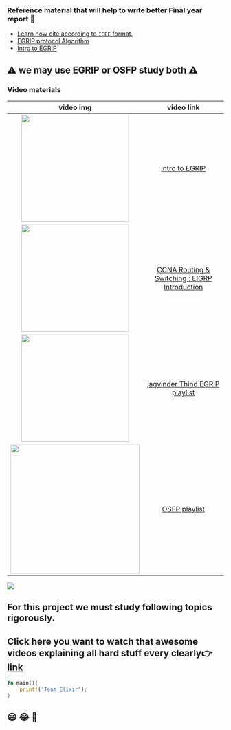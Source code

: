 ### Reference material that will help to write better Final year report :100:

* [Learn how cite according to `IEEE` format. ](http://www.citethisforme.com/guides/ieee/how-to-cite-a-website)
* [EGRIP protocol Algorithm](https://en.wikipedia.org/wiki/Diffusing_update_algorithm)
* [Intro to EGRIP](https://www.cisco.com/c/en/us/support/docs/ip/enhanced-interior-gateway-routing-protocol-eigrp/13669-1.html)

## **:warning: we may use EGRIP or OSFP study both :warning:**

### Video materials

|                              video img                               |                                                        video link                                                         |
| :------------------------------------------------------------------: | :-----------------------------------------------------------------------------------------------------------------------: |
| <img src="https://img.youtube.com/vi/rG8Qgp4bEKc/0.jpg" width="250"> |                              [ intro to EGRIP](https://www.youtube.com/watch?v=rG8Qgp4bEKc)                               |
| <img src="https://img.youtube.com/vi/OymtD3A-JbQ/0.jpg" width="250"> | [CCNA Routing & Switching : EIGRP Introduction](https://www.youtube.com/playlist?list=PLs-maYMmEKb9BHfayRHaBuluzIaQFSHeU) |
| <img src="https://img.youtube.com/vi/umC__hUcFMg/0.jpg" width="250"> |   [jagvinder Thind EGRIP playlist](https://www.youtube.com/watch?v=umC__hUcFMg&list=PLks8W396lro4Eir0sPufs5wBDN_KWjMYZ)   |
| <img src="https://img.youtube.com/vi/zn9MCqgs9TQ/0.jpg" width="300"> |                 [OSFP playlist](https://www.youtube.com/playlist?list=PLks8W396lro6PqIXTzTDTODthSX_5mhC1)                 |

 <!-- [](https://www.youtube.com/watch?v=YOUTUBE_VIDEO_ID_HERE)
&nbsp;&nbsp; -->

<!-- ![](https://img.youtube.com/vi/zn9MCqgs9TQ/0.jpg)  -->

<!-- <img src="" width="250"> 
<a href="https://ibb.co/n51BsH"><img src="https://image.ibb.co/iqOPCH/29920862_1243227049144155_181589681_n.jpg" alt="29920862_1243227049144155_181589681_n" border="0"></a>
-->

![](https://image.ibb.co/iqOPCH/29920862_1243227049144155_181589681_n.jpg)

## For this project we must study following topics rigorously.

## Click here you want to watch that awesome videos explaining all hard stuff every clearly:point_right:[link](https://www.youtube.com/user/JagvinderThind/playlists?sort=dd&shelf_id=2&view=50)

```rust
fn main(){
    print!("Team Elixir");
}
```

## :smiley: :joy: :imp:
